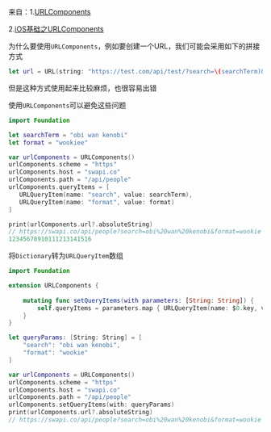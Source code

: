 

来自：1.[URLComponents](https://blog.csdn.net/u014084081/article/details/105806025/)

2.[iOS基础之URLComponents](https://www.jianshu.com/p/db16cdd1ce4f)



为什么要使用`URLComponents`，例如要创建一个URL，我们可能会采用如下的拼接方式

```swift
let url = URL(string: "https://test.com/api/test/?search=\(searchTerm)&format=\(format)")
```

但是这种方式使用起来比较麻烦，也很容易出错

使用`URLComponents`可以避免这些问题

```swift
import Foundation

let searchTerm = "obi wan kenobi"
let format = "wookiee"

var urlComponents = URLComponents()
urlComponents.scheme = "https"
urlComponents.host = "swapi.co"
urlComponents.path = "/api/people"
urlComponents.queryItems = [
   URLQueryItem(name: "search", value: searchTerm),
   URLQueryItem(name: "format", value: format)
]

print(urlComponents.url?.absoluteString) 
// https://swapi.co/api/people?search=obi%20wan%20kenobi&format=wookie
12345678910111213141516
```

将`Dictionary`转为`URLQueryItem`数组

```swift
import Foundation

extension URLComponents {
    
    mutating func setQueryItems(with parameters: [String: String]) {
        self.queryItems = parameters.map { URLQueryItem(name: $0.key, value: $0.value) }
    }
}

let queryParams: [String: String] = [
    "search": "obi wan kenobi",
    "format": "wookie"
]

var urlComponents = URLComponents()
urlComponents.scheme = "https"
urlComponents.host = "swapi.co"
urlComponents.path = "/api/people"
urlComponents.setQueryItems(with: queryParams)
print(urlComponents.url?.absoluteString)
// https://swapi.co/api/people?search=obi%20wan%20kenobi&format=wookie
```



